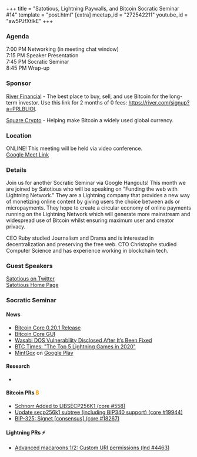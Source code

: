 +++
title = "Satotious, Lightning Paywalls, and Bitcoin Socratic Seminar #14"
template = "post.html"
[extra]
meetup_id = "272542211"
youtube_id = "aw5PJfXtIkE"
+++

### Agenda  

7:00 PM Networking (in meeting chat window)  
7:15 PM Speaker Presentation  
7:45 PM Socratic Seminar  
8:45 PM Wrap-up  

### Sponsor  

[River Financial](https://river.com/) - The best place to buy, sell, and use Bitcoin for the 
long-term investor. Use this link for 2 months of 0 fees: <https://river.com/signup?a=PRLBLIOI>.

[Square Crypto](https://twitter.com/sqcrypto) - Helping make Bitcoin a widely used global currency.

 ### Location  

ONLINE! This meeting will be held via video conference.  
[Google Meet Link](https://meet.google.com/hcb-szjx-uuo)    

### Details  

Join us for another Socratic Seminar via Google Hangouts! This month we are joined by Satotious who 
will be speaking on "Funding the web with Lightning Network." They are a Lightning company that 
provides a new way of monetizing online content by giving users the choice between ads or 
micropayments. They hope to create a circular economy of online payments running on the Lightning 
Network which will generate more mainstream and widespread use of Bitcoin whilst ensuring maximum 
user and creator privacy.

CEO Ruby studied Journalism and Drama and is interested in decentralization and preserving the free 
web. CTO Christophe studied Computer Science and has experience working in blockchain tech.

### Guest Speakers

[Satotious on Twitter](https://twitter.com/satotious)  
[Satotious Home Page](https://satotious.com/)  

### Socratic Seminar  

#### News  

  - [Bitcoin Core 0.20.1 Release](https://bitcoincore.org/en/2020/08/01/release-0.20.1/)
  - [Bitcoin Core GUI](https://diyhpl.us/wiki/transcripts/bitcoin-design/2020-08-20-bitcoin-core-gui/)
  - [Wasabi DOS Vulnerability Disclosed After It’s Been Fixed](https://www.btctimes.com/news/wasabi-wallet-discloses-dos-vulnerability)
  - [BTC Times: "The Top 5 Lightning Games in 2020"](https://www.btctimes.com/news/the-top-5-lightning-games-in-2020)
  - [MintGox](https://mintgox.com) on [Google Play](https://play.google.com/store/apps/details?id=com.thndrgames.bitcoinbounce&hl=en)

#### Research  

  - 

#### Bitcoin PRs <font color="#FF9900">₿</font>  

  - [Schnorr Added to LIBSECP256K1 (core #558)](https://github.com/bitcoin-core/secp256k1/pull/558)
  - [Update secp256k1 subtree (including BIP340 support) (core #19944)](https://github.com/bitcoin/bitcoin/pull/19944)
  - [BIP-325: Signet \[consensus\] (core #18267)](https://github.com/bitcoin/bitcoin/pull/18267)

#### Lightning PRs ⚡ 

  - [Advanced macaroons 1/2: Custom URI permissions (lnd #4463)](https://github.com/lightningnetwork/lnd/issues/4463)